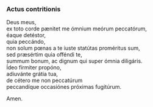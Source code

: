### Actus contritionis

Deus meus,  
ex toto corde pænitet me ómnium meórum peccatórum,  
éaque detéstor,  
quia peccándo,  
non solum pœnas a te iuste statútas proméritus sum,  
sed præsértim quia offéndi te,  
summum bonum, ac dignum qui super ómnia diligáris.  
Ídeo fírmiter propóno,  
adiuvánte grátia tua,  
de cétero me non peccatúrum  
peccandíque occasiónes próximas fugitúrum.

Amen.
